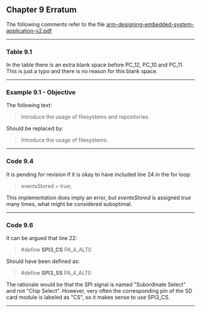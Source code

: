 ## Chapter 9 Erratum

The following comments refer to the file [arm-designing-embedded-system-application-v2.pdf](https://armkeil.blob.core.windows.net/developer/Files/pdf/ebook/arm-designing-embedded-system-application-v2.pdf)

---

### Table 9.1

In the table there is an extra blank space before PC_12, PC_10 and PC_11. This is just a typo and there is no reason for this blank space.

---

### Example 9.1 - Objective

The following text:

> Introduce the usage of filesystems and repositories.

Should be replaced by:

> Introduce the usage of filesystems.

---

### Code 9.4

It is pending for revision if it is okay to have included line 24 in the for loop:

> eventsStored = true;

This implementation does imply an error, but *eventsStored* is assigned *true* many times, what might be considered suboptimal.

---

### Code 9.6

It can be argued that line 22:

> #define **SPI3_CS** PA_4_ALT0

Should have been defined as:

> #define **SPI3_SS** PA_4_ALT0

The rationale would be that the SPI signal is named "Subordinate Select" and not "Chip Select". However, very often the corresponding pin of the SD card module is labeled as "CS", so it makes sense to use SPI3_CS.

---
